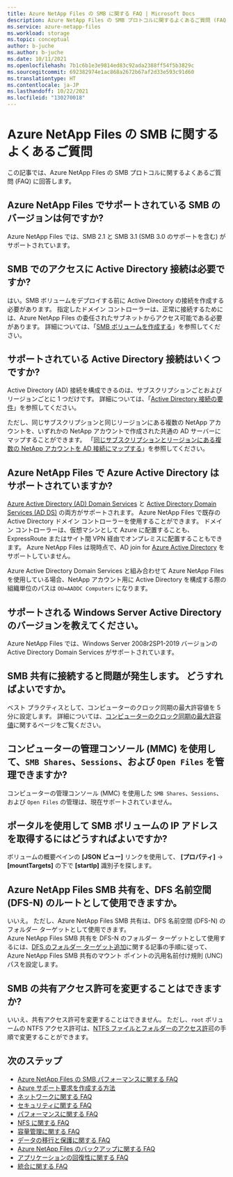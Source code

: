 ```yaml
---
title: Azure NetApp Files の SMB に関する FAQ | Microsoft Docs
description: Azure NetApp Files の SMB プロトコルに関するよくあるご質問 (FAQ) に回答します。
ms.service: azure-netapp-files
ms.workload: storage
ms.topic: conceptual
author: b-juche
ms.author: b-juche
ms.date: 10/11/2021
ms.openlocfilehash: 7b1c6b1e3e9814ed83c92ada2388ff54f5b3829c
ms.sourcegitcommit: 692382974e1ac868a2672b67af2d33e593c91d60
ms.translationtype: HT
ms.contentlocale: ja-JP
ms.lasthandoff: 10/22/2021
ms.locfileid: "130270018"
---
```

# <a name="smb-faqs-for-azure-netapp-files"></a>Azure NetApp Files の SMB に関するよくあるご質問

この記事では、Azure NetApp Files の SMB プロトコルに関するよくあるご質問 (FAQ) に回答します。

## <a name="which-smb-versions-are-supported-by-azure-netapp-files"></a>Azure NetApp Files でサポートされている SMB のバージョンは何ですか?

Azure NetApp Files では、SMB 2.1 と SMB 3.1 (SMB 3.0 のサポートを含む) がサポートされています。 

## <a name="is-an-active-directory-connection-required-for-smb-access"></a>SMB でのアクセスに Active Directory 接続は必要ですか? 

はい。SMB ボリュームをデプロイする前に Active Directory の接続を作成する必要があります。 指定したドメイン コントローラーは、正常に接続するためには、Azure NetApp Files の委任されたサブネットからアクセス可能である必要があります。  詳細については、「[SMB ボリュームを作成する](./azure-netapp-files-create-volumes-smb.md)」を参照してください。 

## <a name="how-many-active-directory-connections-are-supported"></a>サポートされている Active Directory 接続はいくつですか?

Active Directory (AD) 接続を構成できるのは、サブスクリプションごとおよびリージョンごとに 1 つだけです。 詳細については、「[Active Directory 接続の要件](create-active-directory-connections.md#requirements-for-active-directory-connections)」を参照してください。 

ただし、同じサブスクリプションと同じリージョンにある複数の NetApp アカウントを、いずれかの NetApp アカウントで作成された共通の AD サーバーにマップすることができます。 「[同じサブスクリプションとリージョンにある複数の NetApp アカウントを AD 接続にマップする](create-active-directory-connections.md#shared_ad)」を参照してください。 

## <a name="does-azure-netapp-files-support-azure-active-directory"></a>Azure NetApp Files で Azure Active Directory はサポートされていますか? 

[Azure Active Directory (AD) Domain Services](../active-directory-domain-services/overview.md) と [Active Directory Domain Services (AD DS)](/windows-server/identity/ad-ds/get-started/virtual-dc/active-directory-domain-services-overview) の両方がサポートされます。 Azure NetApp Files で既存の Active Directory ドメイン コントローラーを使用することができます。 ドメイン コントローラーは、仮想マシンとして Azure に配置することも、ExpressRoute またはサイト間 VPN 経由でオンプレミスに配置することもできます。 Azure NetApp Files は現時点で、AD join for [Azure Active Directory](https://azure.microsoft.com/resources/videos/azure-active-directory-overview/) をサポートしていません。

Azure Active Directory Domain Services と組み合わせて Azure NetApp Files を使用している場合、NetApp アカウント用に Active Directory を構成する際の組織単位のパスは `OU=AADDC Computers` になります。

## <a name="what-versions-of-windows-server-active-directory-are-supported"></a>サポートされる Windows Server Active Directory のバージョンを教えてください。

Azure NetApp Files では、Windows Server 2008r2SP1-2019 バージョンの Active Directory Domain Services がサポートされています。

## <a name="im-having-issues-connecting-to-my-smb-share-what-should-i-do"></a>SMB 共有に接続すると問題が発生します。 どうすればよいですか。

ベスト プラクティスとして、コンピューターのクロック同期の最大許容値を 5 分に設定します。 詳細については、[コンピューターのクロック同期の最大許容値](/previous-versions/windows/it-pro/windows-server-2012-r2-and-2012/jj852172(v=ws.11))に関するページをご覧ください。 

## <a name="can-i-manage-smb-shares-sessions-and-open-files-through-computer-management-console-mmc"></a>コンピューターの管理コンソール (MMC) を使用して、`SMB Shares`、`Sessions`、および `Open Files` を管理できますか?

コンピューターの管理コンソール (MMC) を使用した `SMB Shares`、`Sessions`、および `Open Files` の管理は、現在サポートされていません。

## <a name="how-can-i-obtain-the-ip-address-of-an-smb-volume-via-the-portal"></a>ポータルを使用して SMB ボリュームの IP アドレスを取得するにはどうすればよいですか?

ボリュームの概要ペインの **[JSON ビュー]** リンクを使用して、 **[プロパティ]**  ->  **[mountTargets]** の下で **[startIp]** 識別子を探します。

## <a name="can-an-azure-netapp-files-smb-share-act-as-an-dfs-namespace-dfs-n-root"></a>Azure NetApp Files SMB 共有を、DFS 名前空間 (DFS-N) のルートとして使用できますか。

いいえ。 ただし、Azure NetApp Files SMB 共有は、DFS 名前空間 (DFS-N) のフォルダー ターゲットとして使用できます。   
Azure NetApp Files SMB 共有を DFS-N のフォルダー ターゲットとして使用するには、[DFS のフォルダー ターゲット追加](/windows-server/storage/dfs-namespaces/add-folder-targets#to-add-a-folder-target)に関する記事の手順に従って、Azure NetApp Files SMB 共有のマウント ポイントの汎用名前付け規則 (UNC) パスを設定します。  

## <a name="can-the-smb-share-permissions-be-changed"></a>SMB の共有アクセス許可を変更することはできますか?   

いいえ、共有アクセス許可を変更することはできません。 ただし、`root` ボリュームの NTFS アクセス許可は、[NTFS ファイルとフォルダーのアクセス許可](azure-netapp-files-create-volumes-smb.md#ntfs-file-and-folder-permissions)の手順で変更することができます。 


## <a name="next-steps"></a>次のステップ  

- [Azure NetApp Files の SMB パフォーマンスに関する FAQ](azure-netapp-files-smb-performance.md)
- [Azure サポート要求を作成する方法](../azure-portal/supportability/how-to-create-azure-support-request.md)
- [ネットワークに関する FAQ](faq-networking.md)
- [セキュリティに関する FAQ](faq-security.md)
- [パフォーマンスに関する FAQ](faq-performance.md)
- [NFS に関する FAQ](faq-nfs.md)
- [容量管理に関する FAQ](faq-capacity-management.md)
- [データの移行と保護に関する FAQ](faq-data-migration-protection.md)
- [Azure NetApp Files のバックアップに関する FAQ](faq-backup.md)
- [アプリケーションの回復性に関する FAQ](faq-application-resilience.md)
- [統合に関する FAQ](faq-integration.md)
